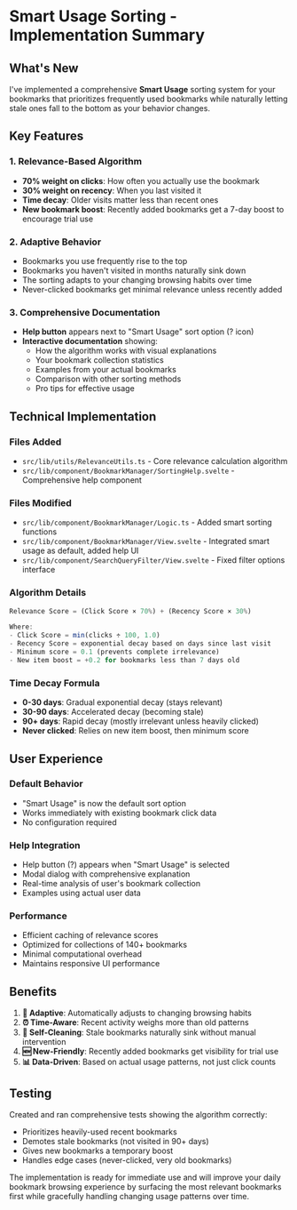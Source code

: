 # Smart Usage Sorting - Implementation Summary

## What's New

I've implemented a comprehensive **Smart Usage** sorting system for your bookmarks that prioritizes frequently used bookmarks while naturally letting stale ones fall to the bottom as your behavior changes.

## Key Features

### 1. Relevance-Based Algorithm

- **70% weight on clicks**: How often you actually use the bookmark
- **30% weight on recency**: When you last visited it
- **Time decay**: Older visits matter less than recent ones
- **New bookmark boost**: Recently added bookmarks get a 7-day boost to encourage trial use

### 2. Adaptive Behavior

- Bookmarks you use frequently rise to the top
- Bookmarks you haven't visited in months naturally sink down
- The sorting adapts to your changing browsing habits over time
- Never-clicked bookmarks get minimal relevance unless recently added

### 3. Comprehensive Documentation

- **Help button** appears next to "Smart Usage" sort option (? icon)
- **Interactive documentation** showing:
  - How the algorithm works with visual explanations
  - Your bookmark collection statistics
  - Examples from your actual bookmarks
  - Comparison with other sorting methods
  - Pro tips for effective usage

## Technical Implementation

### Files Added

- `src/lib/utils/RelevanceUtils.ts` - Core relevance calculation algorithm
- `src/lib/component/BookmarkManager/SortingHelp.svelte` - Comprehensive help component

### Files Modified

- `src/lib/component/BookmarkManager/Logic.ts` - Added smart sorting functions
- `src/lib/component/BookmarkManager/View.svelte` - Integrated smart usage as default, added help UI
- `src/lib/component/SearchQueryFilter/View.svelte` - Fixed filter options interface

### Algorithm Details

```typescript
Relevance Score = (Click Score × 70%) + (Recency Score × 30%)

Where:
- Click Score = min(clicks ÷ 100, 1.0)
- Recency Score = exponential decay based on days since last visit
- Minimum score = 0.1 (prevents complete irrelevance)
- New item boost = +0.2 for bookmarks less than 7 days old
```

### Time Decay Formula

- **0-30 days**: Gradual exponential decay (stays relevant)
- **30-90 days**: Accelerated decay (becoming stale)
- **90+ days**: Rapid decay (mostly irrelevant unless heavily clicked)
- **Never clicked**: Relies on new item boost, then minimum score

## User Experience

### Default Behavior

- "Smart Usage" is now the default sort option
- Works immediately with existing bookmark click data
- No configuration required

### Help Integration

- Help button (?) appears when "Smart Usage" is selected
- Modal dialog with comprehensive explanation
- Real-time analysis of user's bookmark collection
- Examples using actual user data

### Performance

- Efficient caching of relevance scores
- Optimized for collections of 140+ bookmarks
- Minimal computational overhead
- Maintains responsive UI performance

## Benefits

1. **🎯 Adaptive**: Automatically adjusts to changing browsing habits
2. **⏰ Time-Aware**: Recent activity weighs more than old patterns
3. **🧹 Self-Cleaning**: Stale bookmarks naturally sink without manual intervention
4. **🆕 New-Friendly**: Recently added bookmarks get visibility for trial use
5. **📊 Data-Driven**: Based on actual usage patterns, not just click counts

## Testing

Created and ran comprehensive tests showing the algorithm correctly:

- Prioritizes heavily-used recent bookmarks
- Demotes stale bookmarks (not visited in 90+ days)
- Gives new bookmarks a temporary boost
- Handles edge cases (never-clicked, very old bookmarks)

The implementation is ready for immediate use and will improve your daily bookmark browsing experience by surfacing the most relevant bookmarks first while gracefully handling changing usage patterns over time.
